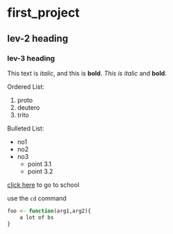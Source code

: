 # first_project

## lev-2 heading

### lev-3 heading

This text is *italic*, and this is **bold**.
_This is italic_ and __bold__.

Ordered List:
1. proto
1. deutero
1. trito

Bulleted List:
- no1
- no2
- no3
  - point 3.1
  - point 3.2

[click here](http://www.ise.ufl.edu) to go to school

use the `cd` command

```R
foo <- function(arg1,arg2){
    a lot of bs
}
```
